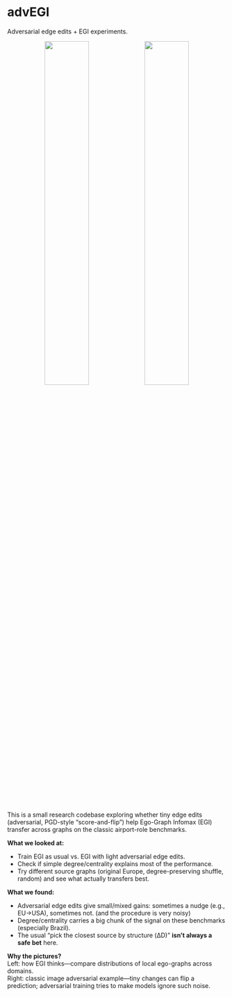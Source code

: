 # advEGI
Adversarial edge edits + EGI experiments.

<p align="center">
  <img src="https://github.com/user-attachments/assets/9b78334f-000a-4e9c-aaef-e1adfe071fe7" width="45%" />
  <img src="https://github.com/user-attachments/assets/43e35201-c0b6-4796-8cdd-21f50afba27c" width="45%" />
</p>



 This is a small research codebase exploring whether tiny edge edits (adversarial, PGD-style “score-and-flip”) help Ego-Graph Infomax (EGI) transfer across graphs on the classic airport-role benchmarks.

**What we looked at:**
- Train EGI as usual vs. EGI with light adversarial edge edits.
- Check if simple degree/centrality explains most of the performance.
- Try different source graphs (original Europe, degree-preserving shuffle, random) and see what actually transfers best.

**What we found:**
- Adversarial edge edits give small/mixed gains: sometimes a nudge (e.g., EU→USA), sometimes not. (and the procedure is very noisy)
- Degree/centrality carries a big chunk of the signal on these benchmarks (especially Brazil).
- The usual “pick the closest source by structure (ΔD)” **isn’t always a safe bet** here.

**Why the pictures?**  
Left: how EGI thinks—compare distributions of local ego-graphs across domains.  
Right: classic image adversarial example—tiny changes can flip a prediction; adversarial training tries to make models ignore such noise.

